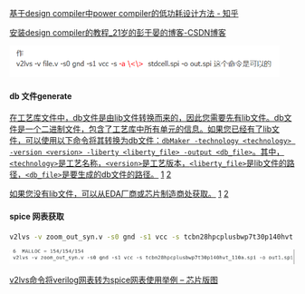 [基于design compiler中power compiler的低功耗设计方法 - 知乎](https://zhuanlan.zhihu.com/p/95913984)


[安装design compiler的教程\_21岁的彭于晏的博客-CSDN博客](https://blog.csdn.net/DO_NOT_LOVE_ME/article/details/105899207)


![](https://raw.githubusercontent.com/acdefg/cdn/main/obsidian/20230530171146.png)

#### db 文件generate
[在工艺库文件中，db文件是由lib文件转换而来的，因此您需要先有lib文件。db文件是一个二进制文件，包含了工艺库中所有单元的信息。如果您已经有了lib文件，可以使用以下命令将其转换为db文件：`dbMaker -technology <technology> -version <version> -liberty <liberty_file> -output <db_file>`。其中，`<technology>`是工艺名称，`<version>`是工艺版本，`<liberty_file>`是lib文件的路径，`<db_file>`是要生成的db文件的路径。](https://blog.csdn.net/qq_41019681/article/details/118465237) [1](https://blog.csdn.net/qq_41019681/article/details/118465237) [2](https://zhuanlan.zhihu.com/p/243485197)

[如果您没有lib文件，可以从EDA厂商或芯片制造商处获取。](https://blog.csdn.net/qq_41019681/article/details/118465237) [1](https://blog.csdn.net/qq_41019681/article/details/118465237) [2](https://zhuanlan.zhihu.com/p/243485197)

#### spice 网表获取
```bash
v2lvs -v zoom_out_syn.v -s0 gnd -s1 vcc -s tcbn28hpcplusbwp7t30p140hvt ll0a.spi -o outl.spi
```

![](https://raw.githubusercontent.com/acdefg/cdn/main/obsidian/20230531092718.png)

[v2lvs命令将verilog网表转为spice网表使用举例 – 芯片版图](http://www.chiplayout.net/v2lvs-commands-to-verilog-netlist-spice-netlist-to-use-for-example.html)